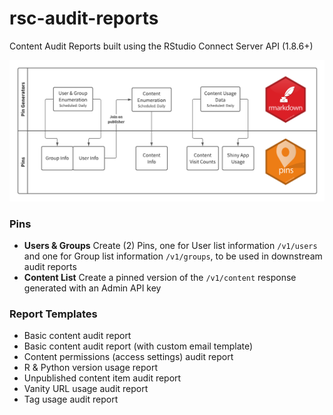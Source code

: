 # rsc-audit-reports
Content Audit Reports built using the RStudio Connect Server API (1.8.6+)

![](diagrams/Basic-RSC-Audit-Platform.png)

### Pins

- **Users & Groups** Create (2) Pins, one for User list information `/v1/users` and one for Group list information `/v1/groups`, to be used in downstream audit reports
- **Content List** Create a pinned version of the `/v1/content` response generated with an Admin API key

### Report Templates

- Basic content audit report
- Basic content audit report (with custom email template)
- Content permissions (access settings) audit report
- R & Python version usage report 
- Unpublished content item audit report
- Vanity URL usage audit report
- Tag usage audit report